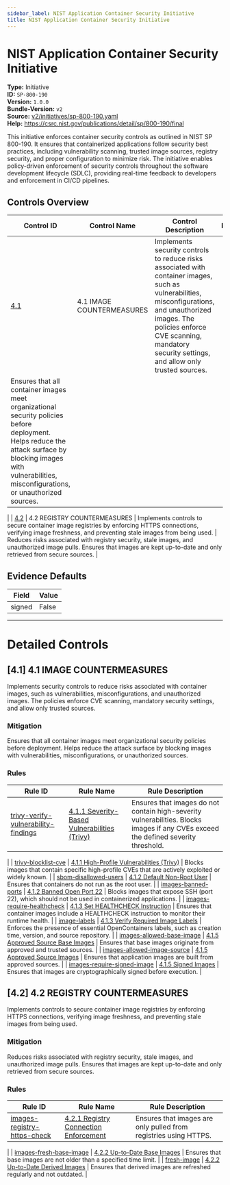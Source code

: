 ```yaml
---
sidebar_label: NIST Application Container Security Initiative
title: NIST Application Container Security Initiative
---  
```

# NIST Application Container Security Initiative  
**Type:** Initiative  
**ID:** `SP-800-190`  
**Version:** `1.0.0`  
**Bundle-Version:** `v2`  
**Source:** [v2/initiatives/sp-800-190.yaml](https://github.com/scribe-public/sample-policies/blob/main/v2/initiatives/sp-800-190.yaml)  
**Help:** https://csrc.nist.gov/publications/detail/sp/800-190/final  

This initiative enforces container security controls as outlined in  NIST SP 800-190. It ensures that containerized applications follow  security best practices, including vulnerability scanning, trusted  image sources, registry security, and proper configuration to minimize risk. The initiative enables policy-driven enforcement of security controls  throughout the software development lifecycle (SDLC), providing real-time  feedback to developers and enforcement in CI/CD pipelines.


## Controls Overview

| Control ID | Control Name | Control Description | Mitigation |
|------------|--------------|---------------------|------------|
|  [4.1](#41-41-image-countermeasures) | 4.1 IMAGE COUNTERMEASURES | Implements security controls to reduce risks associated with  container images, such as vulnerabilities, misconfigurations,  and unauthorized images. The policies enforce CVE scanning,  mandatory security settings, and allow only trusted sources.
 | Ensures that all container images meet organizational security  policies before deployment. Helps reduce the attack surface by  blocking images with vulnerabilities, misconfigurations, or  unauthorized sources.
 |
|  [4.2](#42-42-registry-countermeasures) | 4.2 REGISTRY COUNTERMEASURES | Implements controls to secure container image registries by enforcing  HTTPS connections, verifying image freshness, and preventing stale  images from being used.
 | Reduces risks associated with registry security, stale images,  and unauthorized image pulls. Ensures that images are kept up-to-date  and only retrieved from secure sources.
 |

## Evidence Defaults

| Field | Value |
|-------|-------|
| signed | False |

---

# Detailed Controls

## [4.1] 4.1 IMAGE COUNTERMEASURES

Implements security controls to reduce risks associated with  container images, such as vulnerabilities, misconfigurations,  and unauthorized images. The policies enforce CVE scanning,  mandatory security settings, and allow only trusted sources.



### Mitigation  
Ensures that all container images meet organizational security  policies before deployment. Helps reduce the attack surface by  blocking images with vulnerabilities, misconfigurations, or  unauthorized sources.


### Rules

| Rule ID | Rule Name | Rule Description |
|---------|-----------|------------------|
| [trivy-verify-vulnerability-findings](https://deploy-preview-299--scribe-security.netlify.app/docs/configuration/initiatives/rules/sarif/trivy/verify-cve-severity) | [4.1.1 Severity-Based Vulnerabilities (Trivy)](rules/sarif/trivy/verify-cve-severity.md) | Ensures that images do not contain high-severity vulnerabilities. Blocks images if any CVEs exceed the defined severity threshold.
 |
| [trivy-blocklist-cve](https://deploy-preview-299--scribe-security.netlify.app/docs/configuration/initiatives/rules/sarif/trivy/blocklist-cve) | [4.1.1 High-Profile Vulnerabilities (Trivy)](rules/sarif/trivy/blocklist-cve.md) | Blocks images that contain specific high-profile CVEs that are  actively exploited or widely known.
 |
| [sbom-disallowed-users](https://deploy-preview-299--scribe-security.netlify.app/docs/configuration/initiatives/rules/images/banned-users) | [4.1.2 Default Non-Root User](rules/images/banned-users.md) | Ensures that containers do not run as the root user.
 |
| [images-banned-ports](https://deploy-preview-299--scribe-security.netlify.app/docs/configuration/initiatives/rules/images/banned-ports) | [4.1.2 Banned Open Port 22](rules/images/banned-ports.md) | Blocks images that expose SSH (port 22), which should not be  used in containerized applications.
 |
| [images-require-healthcheck](https://deploy-preview-299--scribe-security.netlify.app/docs/configuration/initiatives/rules/images/require-healthcheck) | [4.1.3 Set HEALTHCHECK Instruction](rules/images/require-healthcheck.md) | Ensures that container images include a HEALTHCHECK instruction  to monitor their runtime health.
 |
| [image-labels](https://deploy-preview-299--scribe-security.netlify.app/docs/configuration/initiatives/rules/images/verify-labels) | [4.1.3 Verify Required Image Labels](rules/images/verify-labels.md) | Enforces the presence of essential OpenContainers labels, such as  creation time, version, and source repository.
 |
| [images-allowed-base-image](https://deploy-preview-299--scribe-security.netlify.app/docs/configuration/initiatives/rules/images/allowed-base-image) | [4.1.5 Approved Source Base Images](rules/images/allowed-base-image.md) | Ensures that base images originate from approved and trusted sources.
 |
| [images-allowed-image-source](https://deploy-preview-299--scribe-security.netlify.app/docs/configuration/initiatives/rules/images/allowed-image-source) | [4.1.5 Approved Source Images](rules/images/allowed-image-source.md) | Ensures that application images are built from approved sources.
 |
| [images-require-signed-image](https://deploy-preview-299--scribe-security.netlify.app/docs/configuration/initiatives/rules/images/image-signe) | [4.1.5 Signed Images](rules/images/image-signed.md) | Ensures that images are cryptographically signed before execution.
 |

## [4.2] 4.2 REGISTRY COUNTERMEASURES

Implements controls to secure container image registries by enforcing  HTTPS connections, verifying image freshness, and preventing stale  images from being used.



### Mitigation  
Reduces risks associated with registry security, stale images,  and unauthorized image pulls. Ensures that images are kept up-to-date  and only retrieved from secure sources.


### Rules

| Rule ID | Rule Name | Rule Description |
|---------|-----------|------------------|
| [images-registry-https-check](https://deploy-preview-299--scribe-security.netlify.app/docs/configuration/initiatives/rules/images/enforce-https-registry) | [4.2.1 Registry Connection Enforcement](rules/images/enforce-https-registry.md) | Ensures that images are only pulled from registries using HTTPS.
 |
| [images-fresh-base-image](https://deploy-preview-299--scribe-security.netlify.app/docs/configuration/initiatives/rules/images/fresh-base-image) | [4.2.2 Up-to-Date Base Images](rules/images/fresh-base-image.md) | Ensures that base images are not older than a specified time limit.
 |
| [fresh-image](https://deploy-preview-299--scribe-security.netlify.app/docs/configuration/initiatives/rules/images/fresh-image) | [4.2.2 Up-to-Date Derived Images](rules/images/fresh-image.md) | Ensures that derived images are refreshed regularly and not outdated.
 |
